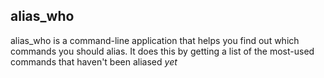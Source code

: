 
## alias_who

alias_who is a command-line application that helps you find out which commands you should alias.
It does this by getting a list of the most-used commands that haven't been aliased _yet_




